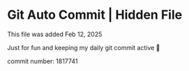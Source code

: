 # Git Auto Commit | Hidden File

This file was added Feb 12, 2025

Just for fun and keeping my daily git commit active 🤪

commit number: 1817741
